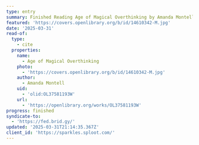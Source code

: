 ```yaml
---
type: entry
summary: Finished Reading Age of Magical Overthinking by Amanda Montell
featured: 'https://covers.openlibrary.org/b/id/14610342-M.jpg'
date: '2025-03-31'
read-of:
  type:
    - cite
  properties:
    name:
      - Age of Magical Overthinking
    photo:
      - 'https://covers.openlibrary.org/b/id/14610342-M.jpg'
    author:
      - Amanda Montell
    uid:
      - 'olid:OL37581193W'
    url:
      - 'https://openlibrary.org/works/OL37581193W'
progress: finished
syndicate-to:
  - 'https://fed.brid.gy/'
updated: '2025-03-31T21:14:35.367Z'
client_id: 'https://sparkles.sploot.com/'
---
```


